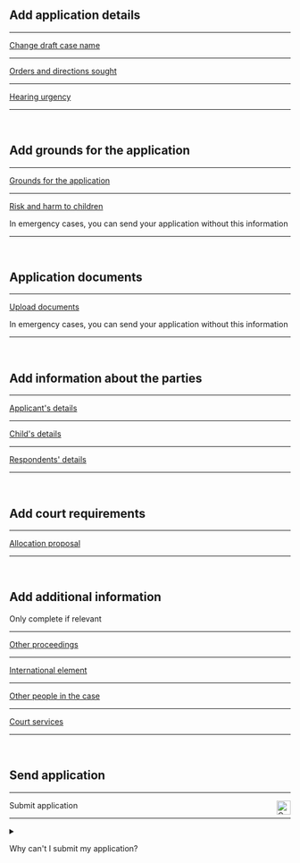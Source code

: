 <div class='width-50'>

<br/>

## Add application details

<hr class='govuk-!-margin-top-3 govuk-!-margin-bottom-2'/>

<a href='/case/PUBLICLAW/CARE_SUPERVISION_EPO/${[CASE_REFERENCE]}/trigger/changeCaseName'>Change draft case name</a>

<hr class='govuk-!-margin-top-3 govuk-!-margin-bottom-2'/>

<a href='/case/PUBLICLAW/CARE_SUPERVISION_EPO/${[CASE_REFERENCE]}/trigger/ordersNeeded'>Orders and directions sought</a>

<hr class='govuk-!-margin-top-3 govuk-!-margin-bottom-2'/>

<a href='/case/PUBLICLAW/CARE_SUPERVISION_EPO/${[CASE_REFERENCE]}/trigger/hearingNeeded'>Hearing urgency</a>

<hr class='govuk-!-margin-top-3 govuk-!-margin-bottom-2'/>

<br/>

## Add grounds for the application

<hr class='govuk-!-margin-top-3 govuk-!-margin-bottom-2'/>

<a href='/case/PUBLICLAW/CARE_SUPERVISION_EPO/${[CASE_REFERENCE]}/trigger/enterGrounds'>Grounds for the application</a>

<hr class='govuk-!-margin-top-3 govuk-!-margin-bottom-2'/>

<a href='/case/PUBLICLAW/CARE_SUPERVISION_EPO/${[CASE_REFERENCE]}/trigger/enterRiskHarm'>Risk and harm to children</a>

<span class='govuk-hint govuk-!-font-size-14'>In emergency cases, you can send your application without this information</span>

<hr class='govuk-!-margin-top-3 govuk-!-margin-bottom-2'/>

<br/>

## Application documents

<hr class='govuk-!-margin-top-3 govuk-!-margin-bottom-2'/>

<a href='/case/PUBLICLAW/CARE_SUPERVISION_EPO/${[CASE_REFERENCE]}/trigger/uploadDocuments'>Upload documents</a>

<span class='govuk-hint govuk-!-font-size-14'>In emergency cases, you can send your application without this information</span>

<hr class='govuk-!-margin-top-3 govuk-!-margin-bottom-2'/>

<br/>

## Add information about the parties

<hr class='govuk-!-margin-top-3 govuk-!-margin-bottom-2'/>

<a href='/case/PUBLICLAW/CARE_SUPERVISION_EPO/${[CASE_REFERENCE]}/trigger/enterApplicantDetailsLA'>Applicant's details</a>

<hr class='govuk-!-margin-top-3 govuk-!-margin-bottom-2'/>

<a href='/case/PUBLICLAW/CARE_SUPERVISION_EPO/${[CASE_REFERENCE]}/trigger/enterChildren'>Child's details</a>

<hr class='govuk-!-margin-top-3 govuk-!-margin-bottom-2'/>

<a href='/case/PUBLICLAW/CARE_SUPERVISION_EPO/${[CASE_REFERENCE]}/trigger/enterRespondents'>Respondents' details</a>

<hr class='govuk-!-margin-top-3 govuk-!-margin-bottom-2'/>

<br/>

## Add court requirements

<hr class='govuk-!-margin-top-3 govuk-!-margin-bottom-2'/>

<a href='/case/PUBLICLAW/CARE_SUPERVISION_EPO/${[CASE_REFERENCE]}/trigger/otherProposal'>Allocation proposal</a>

<hr class='govuk-!-margin-top-3 govuk-!-margin-bottom-2'/>

<br/>

## Add additional information

<div class='panel panel-border-wide govuk-!-font-size-16'>Only complete if relevant</div>

<hr class='govuk-!-margin-top-3 govuk-!-margin-bottom-2'/>

<a href='/case/PUBLICLAW/CARE_SUPERVISION_EPO/${[CASE_REFERENCE]}/trigger/otherProceedings'>Other proceedings</a>

<hr class='govuk-!-margin-top-3 govuk-!-margin-bottom-2'/>

<a href='/case/PUBLICLAW/CARE_SUPERVISION_EPO/${[CASE_REFERENCE]}/trigger/enterInternationalElement'>International element</a>

<hr class='govuk-!-margin-top-3 govuk-!-margin-bottom-2'/>

<a href='/case/PUBLICLAW/CARE_SUPERVISION_EPO/${[CASE_REFERENCE]}/trigger/enterOthers'>Other people in the case</a>

<hr class='govuk-!-margin-top-3 govuk-!-margin-bottom-2'/>

<a href='/case/PUBLICLAW/CARE_SUPERVISION_EPO/${[CASE_REFERENCE]}/trigger/attendingHearing'>Court services</a>

<hr class='govuk-!-margin-top-3 govuk-!-margin-bottom-2'/>

<br/>

## Send application

<hr class='govuk-!-margin-top-3 govuk-!-margin-bottom-2'/>

<a>Submit application</a><img align='right' height='25px' src='https://fake.images.urlcannot-send-yet.png' title='Cannot send yet'/>

<hr class='govuk-!-margin-top-3 govuk-!-margin-bottom-2'/>

</div>

<details class='govuk-details'>

<summary class='govuk-details__summary'>

<span class='govuk-details__summary-text'>

Why can't I submit my application?

</span>

</summary>

<div class='govuk-details__text'>

Enter a case name in the <a href='/case/PUBLICLAW/CARE_SUPERVISION_EPO/${[CASE_REFERENCE]}/trigger/changeCaseName'>Change draft case name</a>

Add the orders and directions sought in the <a href='/case/PUBLICLAW/CARE_SUPERVISION_EPO/${[CASE_REFERENCE]}/trigger/ordersNeeded'>Orders and directions sought</a>

Add the hearing urgency details in the <a href='/case/PUBLICLAW/CARE_SUPERVISION_EPO/${[CASE_REFERENCE]}/trigger/hearingNeeded'>Hearing urgency</a>

Add the grounds for the application in the <a href='/case/PUBLICLAW/CARE_SUPERVISION_EPO/${[CASE_REFERENCE]}/trigger/enterGrounds'>Grounds for the application</a>

Add applicant's details in the <a href='/case/PUBLICLAW/CARE_SUPERVISION_EPO/${[CASE_REFERENCE]}/trigger/enterApplicantDetailsLA'>Applicant's details</a>

Add the child's details in the <a href='/case/PUBLICLAW/CARE_SUPERVISION_EPO/${[CASE_REFERENCE]}/trigger/enterChildren'>Child's details</a>

Add the respondents' details in the <a href='/case/PUBLICLAW/CARE_SUPERVISION_EPO/${[CASE_REFERENCE]}/trigger/enterRespondents'>Respondents' details</a>

Add the allocation proposal in the <a href='/case/PUBLICLAW/CARE_SUPERVISION_EPO/${[CASE_REFERENCE]}/trigger/otherProposal'>Allocation proposal</a>

</div>

</details>
